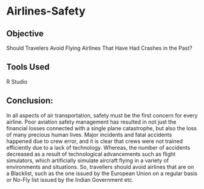 # Airlines-Safety

## Objective

Should Travelers Avoid Flying Airlines That Have Had Crashes in the Past?

## Tools Used

R Studio

## Conclusion:

In all aspects of air transportation, safety must be the first concern for every airline. Poor aviation safety management has resulted in not just the financial losses connected with a single plane catastrophe, but also the loss of many precious human lives. Major incidents and fatal accidents happened due to crew error, and it is clear that crews were not trained efficiently due to a lack of technology. Whereas, the number of accidents
decreased as a result of technological advancements such as flight simulators, which artificially simulate aircraft flying in a variety of environments and situations. So, travellers should avoid airlines that are on a Blacklist, such as the one issued by the European Union on a regular basis or No-Fly list issued by the Indian Government etc.
